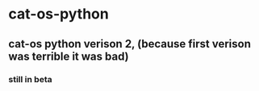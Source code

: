 # cat-os-python
## cat-os python verison 2, (because first verison was terrible it was bad)
### still in beta